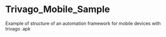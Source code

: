 # Trivago_Mobile_Sample
Example of structure of an automation framework for mobile devices with trivago .apk
